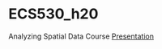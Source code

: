 # ECS530_h20
Analyzing Spatial Data Course
<a href="https://felixml.github.io/ECS530_h20/Presentation-ECS530.html">Presentation</a>
